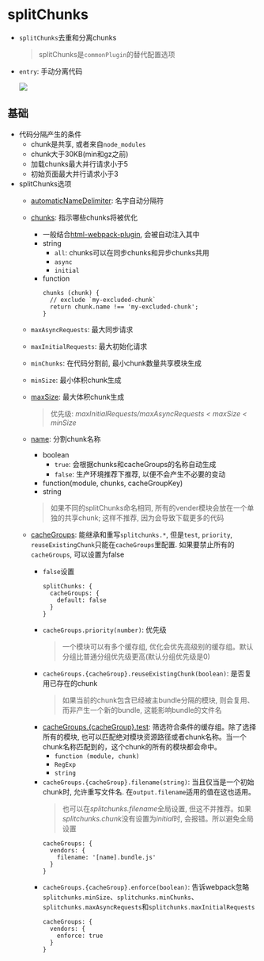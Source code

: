 # splitChunks
- `splitChunks`去重和分离chunks
  > splitChunks是`commonPlugin`的替代配置选项
- `entry`: 手动分离代码

  ![](http://ww1.sinaimg.cn/large/8c4687a3ly1g6gp6mxok0j214o09yq5e.jpg)

## 基础
- 代码分隔产生的条件
  - chunk是共享, 或者来自`node_modules`
  - chunk大于30KB(min和gz之前)
  - 加载chunks最大并行请求小于5
  - 初始页面最大并行请求小于3
- splitChunks选项
  - [automaticNameDelimiter](https://webpack.docschina.org/plugins/split-chunks-plugin/#splitchunks-automaticnamedelimiter): 名字自动分隔符
  - [chunks](https://webpack.docschina.org/plugins/split-chunks-plugin/#splitchunks-chunks): 指示哪些chunks将被优化
    - 一般结合[html-webpack-plugin](https://webpack.docschina.org/plugins/html-webpack-plugin/), 会被自动注入其中
    - string
      - `all`: chunks可以在同步chunks和异步chunks共用
      - `async`
      - `initial`
    - function
      ```
      chunks (chunk) {
        // exclude `my-excluded-chunk`
        return chunk.name !== 'my-excluded-chunk';
      }
      ```

  - `maxAsyncRequests`: 最大同步请求
  - `maxInitialRequests`: 最大初始化请求
  - `minChunks`: 在代码分割前, 最小chunk数量共享模块生成
  - `minSize`: 最小体积chunk生成
  - [maxSize](https://webpack.docschina.org/plugins/split-chunks-plugin/#splitchunks-maxsize): 最大体积chunk生成
    > 优先级: *maxInitialRequests/maxAsyncRequests < maxSize < minSize*
  - [name](https://webpack.docschina.org/plugins/split-chunks-plugin/#splitchunks-name): 分割chunk名称
    - boolean
      - `true`: 会根据chunks和cacheGroups的名称自动生成
      - `false`: 生产环境推荐下推荐, 以便不会产生不必要的变动
    - function(module, chunks, cacheGroupKey)
    - string
    > 如果不同的splitChunks命名相同, 所有的vender模块会放在一个单独的共享chunk; 这样不推荐, 因为会导致下载更多的代码
  - [cacheGroups](https://webpack.docschina.org/plugins/split-chunks-plugin/#splitchunks-cachegroups): 能继承和重写`splitchunks.*`, 但是`test`, `priority`, `reuseExistingChunk`只能在`cacheGroups`里配置. 如果要禁止所有的`cacheGroups`, 可以设置为false
    - `false`设置
      ```
      splitChunks: {
        cacheGroups: {
          default: false
        }
      }
      ```
    - `cacheGroups.priority(number)`: 优先级
      > 一个模块可以有多个缓存组, 优化会优先高级别的缓存组。默认分组比普通分组优先级更高(默认分组优先级是0)
    - `cacheGroups.{cacheGroup}.reuseExistingChunk(boolean)`: 是否复用已存在的chunk
      > 如果当前的chunk包含已经被主bundle分隔的模块, 则会复用、而非产生一个新的bundle, 这能影响bundle的文件名
    - [cacheGroups.{cacheGroup}.test](https://webpack.docschina.org/plugins/split-chunks-plugin/#splitchunks-cachegroups-cachegroup-test): 筛选符合条件的缓存组。除了选择所有的模块, 也可以匹配绝对模块资源路径或者chunk名称。当一个chunk名称匹配到的，这个chunk的所有的模块都会命中。
      - `function (module, chunk)`
      - `RegExp`
      - `string`
    - `cacheGroups.{cacheGroup}.filename(string)`: 当且仅当是一个初始chunk时, 允许重写文件名. 在`output.filename`适用的值在这也适用。
      > 也可以在*splitchunks.filename*全局设置, 但这不并推荐。如果*splitchunks.chunk*没有设置为*initial*时, 会报错。所以避免全局设置
      ```
      cacheGroups: {
        vendors: {
          filename: '[name].bundle.js'
        }
      }
      ```
    - `cacheGroups.{cacheGroup}.enforce(boolean)`: 告诉webpack忽略`splitchunks.minSize`、`splitchunks.minChunks`、`splitchunks.maxAsyncRequests`和`splitchunks.maxInitialRequests`
      ```
      cacheGroups: {
        vendors: {
          enforce: true
        }
      }
      ```
